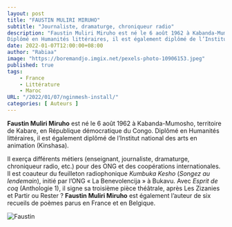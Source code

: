 ```yaml
---
layout: post 
title: "FAUSTIN MULIRI MIRUHO"
subtitle: "Journaliste, dramaturge, chroniqueur radio"
description: "Faustin Muliri Miruho est né le 6 août 1962 à Kabanda-Mumosho, territoire de Kabare, en République démocratique du Congo. 
Diplômé en Humanités littéraires, il est également diplômé de l’Institut national des arts en animation (Kinshasa). "
date: 2022-01-07T12:00:00+08:00
author: "Rabiaa"
image: "https://boremandjo.imgix.net/pexels-photo-10906153.jpeg"
published: true
tags:
    - France 
    - Littérature
    - Maroc
URL: "/2022/01/07/nginmesh-install/"
categories: [ Auteurs ]
---
```




**Faustin Muliri Miruho** est né le 6 août 1962 à Kabanda-Mumosho, territoire de Kabare, en République démocratique du Congo. Diplômé en Humanités littéraires, il est également diplômé de l’Institut national des arts en animation (Kinshasa).

Il exerça différents métiers (enseignant, journaliste, dramaturge, chroniqueur radio, etc.) pour des ONG et des coopérations internationales. Il est coauteur du feuilleton radiophonique *Kumbuka Kesho* (*Songez au lendemain*), initié par l’ONG « La Benevolencija » à Bukavu. Avec *Esprit de coq* (Anthologie 1), il signe sa troisième pièce théâtrale, après Les Zizanies et Partir ou Rester ? 
**Faustin Muliri Miruho** est également l’auteur de six recueils de poèmes parus en France et en Belgique.


![Faustin](https://boremandjo.imgix.net/Faustin%20Muliri%20Mirulho.PNG)
